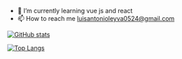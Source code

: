 - 🌱 I’m currently learning vue js and react
- 📫 How to reach me luisantonioleyva0524@gmail.com

<!---
luisleyva0524/luisleyva0524 is a ✨ special ✨ repository because its `README.md` (this file) appears on your GitHub profile.
You can click the Preview link to take a look at your changes.
--->

[![GitHub stats](https://github-readme-stats.vercel.app/api?username=luisleyva0524&theme=dracula&show_icons=true)](https://github.com/luisleyva0524/github-readme-stats)

[![Top Langs](https://github-readme-stats.vercel.app/api/top-langs/?username=luisleyva0524&theme=dracula&)](https://github.com/luisleyva0524/github-readme-stats)

